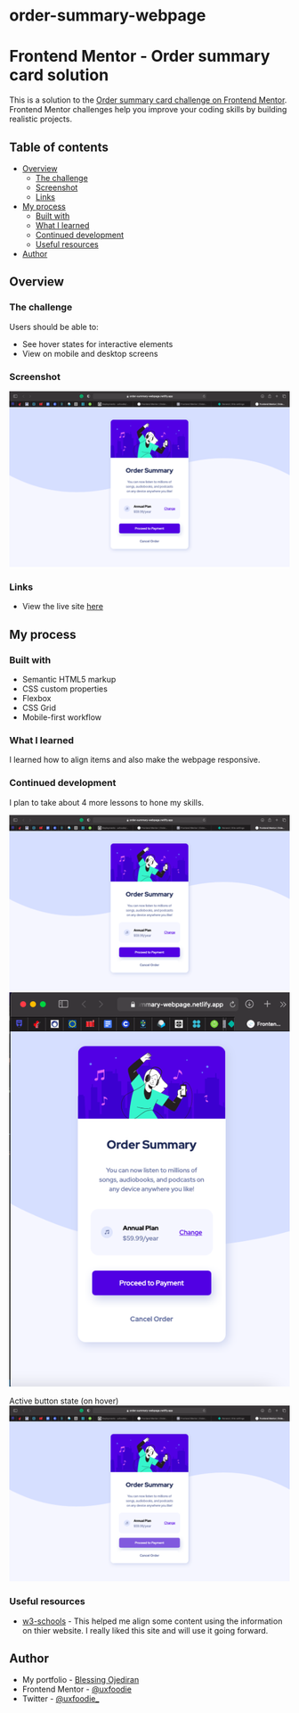 # order-summary-webpage

# Frontend Mentor - Order summary card solution

This is a solution to the [Order summary card challenge on Frontend Mentor](https://www.frontendmentor.io/challenges/order-summary-component-QlPmajDUj). Frontend Mentor challenges help you improve your coding skills by building realistic projects. 

## Table of contents

- [Overview](#overview)
  - [The challenge](#the-challenge)
  - [Screenshot](#screenshot)
  - [Links](#links)
- [My process](#my-process)
  - [Built with](#built-with)
  - [What I learned](#what-i-learned)
  - [Continued development](#continued-development)
  - [Useful resources](#useful-resources)
- [Author](#author)


## Overview

### The challenge

Users should be able to:

- See hover states for interactive elements
- View on mobile and desktop screens

### Screenshot

![Solution](images/desktop.png)

### Links

- View the live site [here](https://order-summary-webpage.netlify.app)

## My process

### Built with

- Semantic HTML5 markup
- CSS custom properties
- Flexbox
- CSS Grid
- Mobile-first workflow

### What I learned

I learned how to align items and also make the webpage responsive.

### Continued development

I plan to take about 4 more lessons to hone my skills.

![Solution](images/desktop.png)
![Solution](images/mobile.png)

Active button state (on hover)
![Solution](images/active.png)

### Useful resources

- [w3-schools](https://www.w3schools.com) - This helped me align some content using the information on thier website. I really liked this site and will use it going forward.


## Author

- My portfolio - [Blessing Ojediran](https://uxfoodie.myportfolio.com)
- Frontend Mentor - [@uxfoodie](https://www.frontendmentor.io/profile/yourusername)
- Twitter - [@uxfoodie_](https://www.twitter.com/yourusername)
